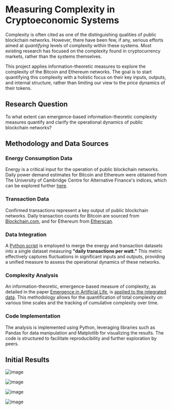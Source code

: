 # Measuring Complexity in Cryptoeconomic Systems
Complexity is often cited as one of the distinguishing qualities of public blockchain networks. However, there have been few, if any, serious efforts aimed at _quantifying_ levels of complexity within these systems. Most existing research has focused on the complexity found in cryptocurrency markets, rather than the systems themselves. 

This project applies information-theoretic measures to explore the complexity of the Bitcoin and Ethereum networks. The goal is to start quantifying this complexity with a holistic focus on their key inputs, outputs, and internal structure, rather than limiting our view to the price dynamics of their tokens.

## Research Question
To what extent can emergence-based information-theoretic complexity measures quantify and clarify the operational dynamics of public blockchain networks?

## Methodology and Data Sources 
### Energy Consumption Data
Energy is a critical input for the operation of public blockchain networks. Daily power demand estimates for Bitcoin and Ethereum were obtained from The University of Cambridge Centre for Alternative Finance's indices, which can be explored further [here](https://ccaf.io/cbnsi/cbeci). 

### Transaction Data
Confirmed transactions represent a key output of public blockchain networks. Daily transaction counts for Bitcoin are sourced from [Blockchain.com](https://www.blockchain.com/explorer/charts/n-transactions), and for Ethereum from [Etherscan](https://etherscan.io/chart/tx). 

### Data Integration 
A [Python script](https://github.com/rsthornton/cryptoeconomic-complexity/blob/main/data/conversion.py) is employed to merge the energy and transaction datasets into a single dataset measuring **"daily transactions per watt."** This metric effectively captures fluctuations in significant inputs and outputs, providing a unified measure to assess the operational dynamics of these networks. 

### Complexity Analysis
An information-theoretic, emergence-based measure of complexity, as detailed in the paper [Emergence in Artificial Life](https://direct.mit.edu/artl/article/29/2/153/114834/Emergence-in-Artificial-Life), is [applied to the integrated data](https://github.com/rsthornton/cryptoeconomic-complexity/blob/main/scripts/complexity.py). This methodology allows for the quantification of total complexity on various time scales and the tracking of cumulative complexity over time. 

### Code Implementation 
The analysis is implemented using Python, leveraging libraries such as Pandas for data manipulation and Matplotlib for visualizing the results. The code is structured to facilitate reproducibility and further exploration by peers.

## Initial Results
![image](https://github.com/rsthornton/cryptoeconomic-complexity/assets/5001385/6193c05c-3741-4bd9-85c4-119d03b83247)

![image](https://github.com/rsthornton/cryptoeconomic-complexity/assets/5001385/48c8e5a2-1dfb-4354-8872-699897a140bb)

![image](https://github.com/rsthornton/cryptoeconomic-complexity/assets/5001385/fd9567ba-d489-4629-a71c-a303ce220927)

![image](https://github.com/rsthornton/cryptoeconomic-complexity/assets/5001385/a6c1dfb4-8861-4eab-aefd-da0b7dbae7c1)




